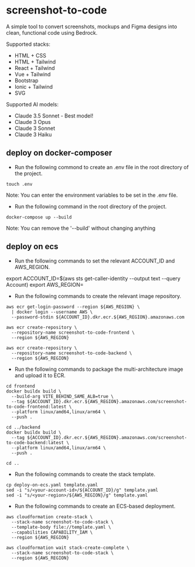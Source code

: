 # screenshot-to-code

A simple tool to convert screenshots, mockups and Figma designs into clean, functional code using Bedrock.

Supported stacks:

- HTML + CSS
- HTML + Tailwind
- React + Tailwind
- Vue + Tailwind
- Bootstrap
- Ionic + Tailwind
- SVG

Supported AI models:

- Claude 3.5 Sonnet - Best model!
- Claude 3 Opus
- Claude 3 Sonnet
- Claude 3 Haiku

## deploy on docker-composer

- Run the following commond to create an .env file in the root directory of the project.

```linux
touch .env
```

Note: You can enter the environment variables to be set in the .env file.

- Run the following command in the root directory of the project.

```linux
docker-compose up --build
```

Note: You can remove the '--build' without changing anything

## deploy on ecs

- Run the following commands to set the relevant ACCOUNT_ID and AWS_REGION.

export ACCOUNT_ID=$(aws sts get-caller-identity --output text --query Account)
export AWS_REGION=<your-region-name>

- Run the following commands to create the relevant image repository.

```linux
aws ecr get-login-password --region ${AWS_REGION} \
  | docker login --username AWS \
  --password-stdin ${ACCOUNT_ID}.dkr.ecr.${AWS_REGION}.amazonaws.com

aws ecr create-repository \
  --repository-name screenshot-to-code-frontend \
  --region ${AWS_REGION}

aws ecr create-repository \
  --repository-name screenshot-to-code-backend \
  --region ${AWS_REGION}
```

- Run the following commands to package the multi-architecture image and upload it to ECR.

```linux
cd frontend
docker buildx build \
  --build-arg VITE_BEHIND_SAME_ALB=true \
  --tag ${ACCOUNT_ID}.dkr.ecr.${AWS_REGION}.amazonaws.com/screenshot-to-code-frontend:latest \
  --platform linux/amd64,linux/arm64 \
  --push .

cd ../backend
docker buildx build \
  --tag ${ACCOUNT_ID}.dkr.ecr.${AWS_REGION}.amazonaws.com/screenshot-to-code-backend:latest \
  --platform linux/amd64,linux/arm64 \
  --push .

cd ..
```
- Run the following commands to create the stack template.

```linux
cp deploy-on-ecs.yaml template.yaml
sed -i "s/<your-account-id>/${ACCOUNT_ID}/g" template.yaml
sed -i "s/<your-region>/${AWS_REGION}/g" template.yaml
```

- Run the following commands to create an ECS-based deployment.

```linux
aws cloudformation create-stack \
  --stack-name screenshot-to-code-stack \
  --template-body file://template.yaml \
  --capabilities CAPABILITY_IAM \
  --region ${AWS_REGION}

aws cloudformation wait stack-create-complete \
  --stack-name screenshot-to-code-stack \
  --region ${AWS_REGION}
```